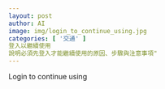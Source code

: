 ```yaml
---
layout: post
author: AI
image: img/login_to_continue_using.jpg
categories: [ '交通' ]
登入以繼續使用
說明必須先登入才能繼續使用的原因、步驟與注意事項"
---
```

Login to continue using